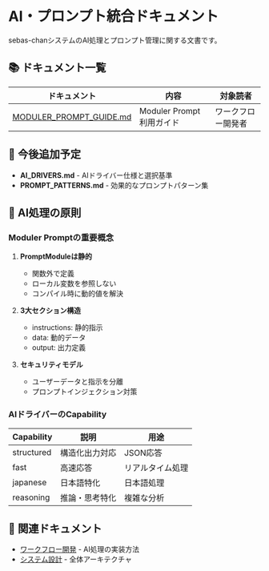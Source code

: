# AI・プロンプト統合ドキュメント

sebas-chanシステムのAI処理とプロンプト管理に関する文書です。

## 📚 ドキュメント一覧

| ドキュメント | 内容 | 対象読者 |
|------------|------|---------|
| [MODULER_PROMPT_GUIDE.md](MODULER_PROMPT_GUIDE.md) | Moduler Prompt利用ガイド | ワークフロー開発者 |

## 🎯 今後追加予定

- **AI_DRIVERS.md** - AIドライバー仕様と選択基準
- **PROMPT_PATTERNS.md** - 効果的なプロンプトパターン集

## 🤖 AI処理の原則

### Moduler Promptの重要概念

1. **PromptModuleは静的**
   - 関数外で定義
   - ローカル変数を参照しない
   - コンパイル時に動的値を解決

2. **3大セクション構造**
   - instructions: 静的指示
   - data: 動的データ
   - output: 出力定義

3. **セキュリティモデル**
   - ユーザーデータと指示を分離
   - プロンプトインジェクション対策

### AIドライバーのCapability

| Capability | 説明 | 用途 |
|-----------|------|------|
| structured | 構造化出力対応 | JSON応答 |
| fast | 高速応答 | リアルタイム処理 |
| japanese | 日本語特化 | 日本語処理 |
| reasoning | 推論・思考特化 | 複雑な分析 |

## 🔗 関連ドキュメント

- [ワークフロー開発](../workflows/DEVELOPER_GUIDE.md) - AI処理の実装方法
- [システム設計](../design/) - 全体アーキテクチャ